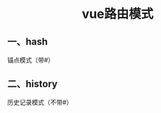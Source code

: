 <div style="text-align: center; font-weight: 700; font-size: 2em;">vue路由模式</div>

## 一、hash
锚点模式（带#）

## 二、history
历史记录模式（不带#）